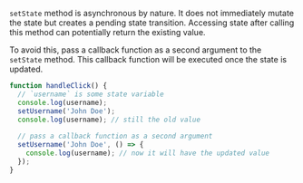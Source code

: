 `setState` method is asynchronous by nature. It does not immediately mutate the state but creates a pending state transition. Accessing state after calling this method can potentially return the existing value. 

To avoid this, pass a callback function as a second argument to the `setState` method. This callback function will be executed once the state is updated.

```js
function handleClick() {
  // `username` is some state variable
  console.log(username);
  setUsername('John Doe');
  console.log(username); // still the old value
    
  // pass a callback function as a second argument
  setUsername('John Doe', () => {
    console.log(username); // now it will have the updated value
  });
}
```